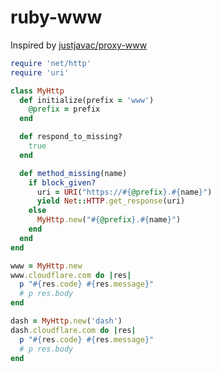# ruby-www

Inspired by [justjavac/proxy-www](https://github.com/justjavac/proxy-www)

```ruby
require 'net/http'
require 'uri'

class MyHttp
  def initialize(prefix = 'www')
    @prefix = prefix
  end

  def respond_to_missing?
    true
  end

  def method_missing(name)
    if block_given?
      uri = URI("https://#{@prefix}.#{name}")
      yield Net::HTTP.get_response(uri)
    else
      MyHttp.new("#{@prefix}.#{name}")
    end
  end
end

www = MyHttp.new
www.cloudflare.com do |res|
  p "#{res.code} #{res.message}"
  # p res.body
end

dash = MyHttp.new('dash')
dash.cloudflare.com do |res|
  p "#{res.code} #{res.message}"
  # p res.body
end
```
